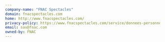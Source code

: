 ```yaml
---
company-name: "FNAC Spectacles"
domain: fnacspectacles.com
home: http://www.fnacspectacles.com/
privacy-policy: https://www.fnacspectacles.com/service/donnees-personnelles-8115529374169737380-lt.htm
email: sav@fnac.com
owned-by: FNAC
---
```




